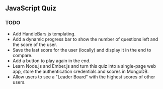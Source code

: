 ## JavaScript Quiz

### TODO
- Add HandleBars.js templating.
- Add a dynamic progress bar to show the number of questions left and the score of the user.
- Save the last score for the user (locally) and display it in the end to compare.
- Add a button to play again in the end.
- Learn Node.js and Ember.js and turn this quiz into a single-page web app, store the authentication credentials and scores in MongoDB.
- Allow users to see a "Leader Board" with the highest scores of other users.

